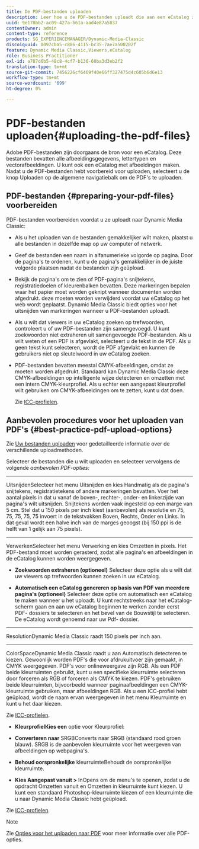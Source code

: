 ```yaml
---
title: De PDF-bestanden uploaden
description: Leer hoe u de PDF-bestanden uploadt die aan een eCatalog zijn gekoppeld.
uuid: 9e178bb2-ac09-427a-b61a-aad4e87a5837
contentOwner: admin
content-type: reference
products: SG_EXPERIENCEMANAGER/Dynamic-Media-Classic
discoiquuid: 0097cba5-c886-4115-bc35-7ae7a500202f
feature: Dynamic Media Classic,Viewers,eCatalog
role: Business Practitioner
exl-id: a787d6b5-48c8-4cf7-b136-60ba3d3eb2f2
translation-type: tm+mt
source-git-commit: 7456226cf6469f40e66ff327475d4c605b6d6e13
workflow-type: tm+mt
source-wordcount: '699'
ht-degree: 0%

---
```


# PDF-bestanden uploaden{#uploading-the-pdf-files}

Adobe PDF-bestanden zijn doorgaans de bron voor een eCatalog. Deze bestanden bevatten alle afbeeldingsgegevens, lettertypen en vectorafbeeldingen. U kunt ook een eCatalog met afbeeldingen maken. Nadat u de PDF-bestanden hebt voorbereid voor uploaden, selecteert u de knop Uploaden op de algemene navigatiebalk om de PDF&#39;s te uploaden.

## PDF-bestanden {#preparing-your-pdf-files} voorbereiden

PDF-bestanden voorbereiden voordat u ze uploadt naar Dynamic Media Classic:

* Als u het uploaden van de bestanden gemakkelijker wilt maken, plaatst u alle bestanden in dezelfde map op uw computer of netwerk.
* Geef de bestanden een naam in alfanumerieke volgorde op pagina. Door de pagina&#39;s te ordenen, kunt u de pagina&#39;s gemakkelijker in de juiste volgorde plaatsen nadat de bestanden zijn geüpload.
* Bekijk de pagina&#39;s om te zien of PDF-pagina&#39;s snijtekens, registratiedoelen of kleurenbalken bevatten. Deze markeringen bepalen waar het papier moet worden geknipt wanneer documenten worden afgedrukt. deze moeten worden verwijderd voordat uw eCatalog op het web wordt geplaatst. Dynamic Media Classic biedt opties voor het uitsnijden van markeringen wanneer u PDF-bestanden uploadt.
* Als u wilt dat viewers in uw eCatalog zoeken op trefwoorden, controleert u of uw PDF-bestanden zijn samengevoegd. U kunt zoekwoorden niet extraheren uit samengevoegde PDF-bestanden. Als u wilt weten of een PDF is afgevlakt, selecteert u de tekst in de PDF. Als u geen tekst kunt selecteren, wordt de PDF afgevlakt en kunnen de gebruikers niet op sleutelwoord in uw eCatalog zoeken.
* PDF-bestanden bevatten meestal CMYK-afbeeldingen, omdat ze moeten worden afgedrukt. Standaard kan Dynamic Media Classic deze CMYK-afbeeldingen op intelligente wijze detecteren en omzetten met een intern CMYK-kleurprofiel. Als u echter een aangepast kleurprofiel wilt gebruiken om CMYK-afbeeldingen om te zetten, kunt u dat doen.

   Zie [ICC-profielen](icc-profiles.md#icc_profiles).

## Aanbevolen procedures voor het uploaden van PDF&#39;s {#best-practice-pdf-upload-options}

Zie [Uw bestanden uploaden](uploading-files.md#uploading_your_files) voor gedetailleerde informatie over de verschillende uploadmethoden.

Selecteer de bestanden die u wilt uploaden en selecteer vervolgens de volgende *aanbevolen PDF-opties:*

* ****
UitsnijdenSelecteer het menu Uitsnijden en kies Handmatig als de pagina&#39;s snijtekens, registratietekens of andere markeringen bevatten. Voer het aantal pixels in dat u vanaf de boven-, rechter-, onder- en linkerzijde van pagina&#39;s wilt uitsnijden. Snijtekens worden vaak ingesteld op een marge van 5 cm. Stel dat u 150 pixels per inch kiest (aanbevolen) als resolutie en 75, 75, 75, 75, 75 invoert in de tekstvakken Boven, Rechts, Onder en Links. In dat geval wordt een halve inch van de marges geoogst (bij 150 ppi is de helft van 1 gelijk aan 75 pixels).

* ****
VerwerkenSelecteer het menu Verwerking en kies Omzetten in pixels. Het PDF-bestand moet worden gerasterd, zodat alle pagina&#39;s en afbeeldingen in de eCatalog kunnen worden weergegeven.

* **Zoekwoorden extraheren (optioneel)**
Selecteer deze optie als u wilt dat uw viewers op trefwoorden kunnen zoeken in uw eCatalog.

* **Automatisch een eCatalog genereren op basis van PDF van meerdere pagina&#39;s (optioneel)**
Selecteer deze optie om automatisch een eCatalog te maken wanneer u het uploadt. U kunt rechtstreeks naar het eCatalog-scherm gaan en aan uw eCatalog beginnen te werken zonder eerst PDF- dossiers te selecteren en het bevel van de Bouwstijl te selecteren. De eCatalog wordt genoemd naar uw Pdf- dossier.

* ****
ResolutionDynamic Media Classic raadt 150 pixels per inch aan.

* ****
ColorSpaceDynamic Media Classic raadt u aan Automatisch detecteren te kiezen. Gewoonlijk worden PDF&#39;s die voor afdrukuitvoer zijn gemaakt, in CMYK weergegeven. PDF&#39;s voor onlineweergave zijn RGB. Als een PDF beide kleurruimten gebruikt, kunt u een specifieke kleurruimte selecteren door forceren als RGB of forceren als CMYK te kiezen. PDF&#39;s gebruiken beide kleurruimten, bijvoorbeeld wanneer paginaafbeeldingen een CMYK-kleurruimte gebruiken, maar afbeeldingen RGB. Als u een ICC-profiel hebt geüpload, wordt de naam ervan weergegeven in het menu Kleurruimte en kunt u het daar kiezen.

   Zie [ICC-profielen](icc-profiles.md#icc_profiles).

* **KleurprofielKies een**
optie voor Kleurprofiel:

* **Converteren naar**
SRGBConverts naar SRGB (standaard rood groen blauw). SRGB is de aanbevolen kleurruimte voor het weergeven van afbeeldingen op webpagina&#39;s.

* **Behoud oorspronkelijke**
kleurruimteBehoudt de oorspronkelijke kleurruimte.

* **Kies Aangepast vanuit >**
InOpens om de menu&#39;s te openen, zodat u de opdracht Omzetten vanuit en Omzetten in kleurruimte kunt kiezen. U kunt een standaard Photoshop-kleurruimte kiezen of een kleurruimte die u naar Dynamic Media Classic hebt geüpload.

Zie [ICC-profielen](icc-profiles.md#icc_profiles).

>[!NOTE]
>
>Zie [Opties voor het uploaden naar PDF](pdfs.md#pdf_upload_options) voor meer informatie over alle PDF-opties.
